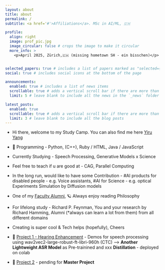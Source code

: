 ```yaml
---
layout: about
title: about
permalink: /
subtitle: <a href='#'>Affiliations</a>. MSc in AI/ML, 🇨🇭

profile:
  align: right
  image: prof_pic.jpg
  image_circular: false # crops the image to make it circular
  more_info: >
    <p>April 2025, Zürich,🇨🇭 (missing hometown SH - ein bisschen)</p>


selected_papers: true # includes a list of papers marked as "selected={true}"
social: true # includes social icons at the bottom of the page

announcements:
  enabled: true # includes a list of news items
  scrollable: true # adds a vertical scroll bar if there are more than 3 news items
  limit: 5 # leave blank to include all the news in the `_news` folder

latest_posts:
  enabled: true
  scrollable: true # adds a vertical scroll bar if there are more than 3 new posts items
  limit: 3 # leave blank to include all the blog posts
--- 
```

- Hi there, welcome to my Study Camp. You can also find me here [Yiru Yang](https://www.linkedin.com/in/yiru-yang-420ab1198/)
- 📍 Programming - Python, (C++), Ruby / HTML, Java / JavaScript
- Currently Studying - Speech Processing, Generative Models x Science
- Feel free to teach if u are good at - CAG, Parallel Computing

- In the long run, would like to have some Contribution - #AI products for disabled people - e.g. Voice assistants, #AI for Science - e.g. optical Experiments Simulation by Diffusion models

- One of my [Faculty Alumni](https://en.wikipedia.org/wiki/Zhu_Min_(economist)), 🪐 Always enjoy reading Philosophy

- For lifelong study - Richard P. Feynman, You and your research by Richard Hamming, Alumni (*always can learn a lot from them) from all different domains

- Creating is super cool & Tech helps (hopefully), Cheers<br>

- 📍 [Project 1 - Hearing Enhancement](https://yiruyang2025.github.io/blog/2025/Speech-Processing-25/) - Demos for speech processing using wav2vec2-large-robust-ft-libri-960h (CTC) --> **Another Lightweight ASR Model** as Pre-trainined and xxx **Distillation** - deployed on colab
- 📍 [Project 2](https://yiruyang2025.github.io/blog/2025/Master-Thesis-in-Audio-25/) - pending for **Master Project**

<div style="height: 7.5rem;"></div>
